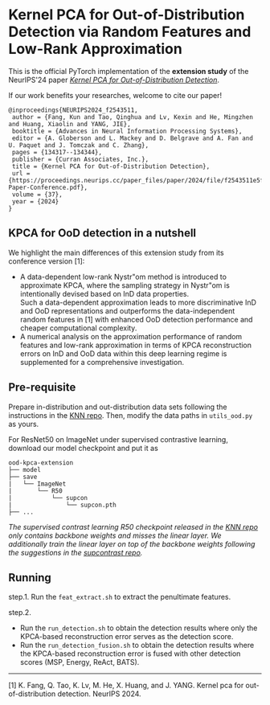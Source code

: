 # Kernel PCA for Out-of-Distribution Detection via Random Features and Low-Rank Approximation
This is the official PyTorch implementation of the **extension study** of the NeurIPS'24 paper [*Kernel PCA for Out-of-Distribution Detection*](https://papers.nips.cc/paper_files/paper/2024/file/f2543511e5f4d4764857f9ad833a977d-Paper-Conference.pdf).

If our work benefits your researches, welcome to cite our paper!
```
@inproceedings{NEURIPS2024_f2543511,
 author = {Fang, Kun and Tao, Qinghua and Lv, Kexin and He, Mingzhen and Huang, Xiaolin and YANG, JIE},
 booktitle = {Advances in Neural Information Processing Systems},
 editor = {A. Globerson and L. Mackey and D. Belgrave and A. Fan and U. Paquet and J. Tomczak and C. Zhang},
 pages = {134317--134344},
 publisher = {Curran Associates, Inc.},
 title = {Kernel PCA for Out-of-Distribution Detection},
 url = {https://proceedings.neurips.cc/paper_files/paper/2024/file/f2543511e5f4d4764857f9ad833a977d-Paper-Conference.pdf},
 volume = {37},
 year = {2024}
}
```

## KPCA for OoD detection in a nutshell

We highlight the main differences of this extension study from its conference version [1]:
- A data-dependent low-rank Nystr\"om method is introduced to approximate KPCA, where the sampling strategy in Nystr\"om is intentionally devised based on InD data properties.  
Such a data-dependent approximation leads to more discriminative InD and OoD representations and outperforms the data-independent random features in [1] with enhanced OoD detection performance and cheaper computational complexity.
- A numerical analysis on the approximation performance of random features and low-rank approximation in terms of KPCA reconstruction errors on InD and OoD data within this deep learning regime is supplemented for a comprehensive investigation.

## Pre-requisite
Prepare in-distribution and out-distribution data sets following the instructions in the [KNN repo](https://github.com/deeplearning-wisc/knn-ood).
Then, modify the data paths in `utils_ood.py` as yours.

For ResNet50 on ImageNet under supervised contrastive learning, download our model checkpoint and put it as
```
ood-kpca-extension
├── model
├── save
|   └── ImageNet
|       └── R50
|           └── supcon
|               └── supcon.pth
├── ...
```

*The supervised contrast learning R50 checkpoint released in the [KNN repo](https://github.com/deeplearning-wisc/knn-ood) only contains backbone weights and misses the linear layer. We additionally train the linear layer on top of the backbone weights following the suggestions in the [supcontrast repo](https://github.com/HobbitLong/SupContrast).*

## Running
step.1. Run the `feat_extract.sh` to extract the penultimate features.

step.2. 
- Run the `run_detection.sh` to obtain the detection results where only the KPCA-based reconstruction error serves as the detection score. 
- Run the `run_detection_fusion.sh` to obtain the detection results where the KPCA-based reconstruction error is fused with other detection scores (MSP, Energy, ReAct, BATS).

---
[1] K. Fang, Q. Tao, K. Lv, M. He, X. Huang, and J. YANG. Kernel pca
for out-of-distribution detection. NeurIPS 2024.